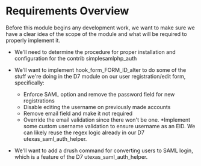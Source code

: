 # Requirements Overview

Before this module begins any development work, we want to make sure we have a clear idea of the scope of the module and what will be required to properly implement it.


* We'll need to determine the procedure for proper installation and configuration for the contrib simplesamlphp_auth

* We'll want to implement hook_form_FORM_ID_alter to do some of the stuff we're doing in the D7 module on our user registration/edit form, specifically:

  * Enforce SAML option and remove the password field for new registrations
  * Disable editing the username on previously made accounts
  * Remove email field and make it not required
  * Override the email validation since there won't be one.
  *Implement some custom username validation to ensure username as an EID. We can likely reuse the regex logic already in our D7 utexas_saml_auth_helper.
* We'll want to add a drush command for converting users to SAML login, which is a feature of the D7 utexas_saml_auth_helper.

